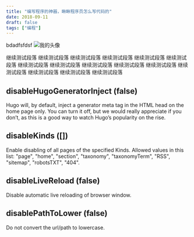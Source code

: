 ```yaml
---
title: "编写程序的神器，瞅瞅程序员怎么写代码的"
date: 2018-09-11
draft: false
tags: ["编程"]
---
```

bdadfsfdsf
![我的头像](/notes/atom-vim-plus/a.jpg "可选的图片说明")

继续测试段落 继续测试段落 继续测试段落 继续测试段落 继续测试段落 继续测试段落 继续测试段落 继续测试段落 继续测试段落 继续测试段落 继续测试段落 继续测试段落 继续测试段落 继续测试段落 继续测试段落
<!--more-->

## disableHugoGeneratorInject (false)
Hugo will, by default, inject a generator meta tag in the HTML head on the home page only. You can turn it off, but we would really appreciate if you don’t, as this is a good way to watch Hugo’s popularity on the rise.

## disableKinds ([])
Enable disabling of all pages of the specified Kinds. Allowed values in this list: "page", "home", "section", "taxonomy", "taxonomyTerm", "RSS", "sitemap", "robotsTXT", "404".

## disableLiveReload (false)
Disable automatic live reloading of browser window.

## disablePathToLower (false)
Do not convert the url/path to lowercase.
